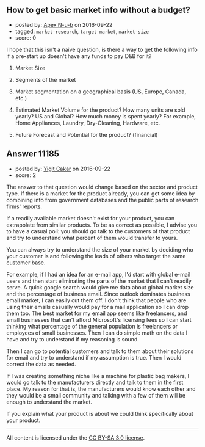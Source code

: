 ## How to get basic market info without a budget?

- posted by: [Apex N-u-b](https://stackexchange.com/users/7796589/apex-n-u-b) on 2016-09-22
- tagged: `market-research`, `target-market`, `market-size`
- score: 0

<p>I hope that this isn't a naive question, is there a way to get the following info if a pre-start up doesn't have any funds to pay D&amp;B for it?</p>

<ol>
<li><p>Market Size</p></li>
<li><p>Segments of the market</p></li>
<li><p>Market segmentation on a geographical basis (US, Europe, Canada, etc.)</p></li>
<li><p>Estimated Market Volume for the product?  How many units are sold yearly?  US and Global?
How much money is spent yearly?  For example, Home Appliances, Laundry, Dry-Cleaning, Hardware, etc.</p></li>
<li><p>Future Forecast and Potential for the product?  (financial)</p></li>
</ol>



## Answer 11185

- posted by: [Yigit Cakar](https://stackexchange.com/users/4989760/yigit-cakar) on 2016-09-22
- score: 2

<p>The answer to that question would change based on the sector and product type. If there is a market for the product already, you can get some idea by combining info from government databases and the public parts of research firms' reports.</p>

<p>If a readily available market doesn't exist for your product, you can extrapolate from similar products. To be as correct as possible, I advise you to have a casual poll: you should go talk to the customers of that product and try to understand what percent of them would transfer to yours.</p>

<p>You can always try to understand the size of your market by deciding who your customer is and following the leads of others who target the same customer base. </p>

<p>For example, if I had an idea for an e-mail app, I'd start with global e-mail users and then start eliminating the parts of the market that I can't readily serve. A quick google search would give me data about global market size and the percentage of business email. Since outlook dominates business email market, I can easily cut them off. I don't think that people who are using their emails casually would pay for a mail application so I can drop them too. The best market for my email app seems like freelancers, and small businesses that can't afford Microsoft's licensing fees so I can start thinking what percentage of the general population is freelancers or employees of small businesses. Then I can do simple math on the data I have and try to understand if my reasoning is sound. </p>

<p>Then I can go to potential customers and talk to them about their solutions for email and try to understand if my assumption is true. Then I would correct the data as needed.</p>

<p>If I was creating something niche like a machine for plastic bag makers, I would go talk to the manufacturers directly and talk to them in the first place. My reason for that is, the manufacturers would know each other and they would be a small community and talking with a few of them will be enough to understand the market.</p>

<p>If you explain what your product is about we could think specifically about your product.</p>




---

All content is licensed under the [CC BY-SA 3.0 license](https://creativecommons.org/licenses/by-sa/3.0/).
